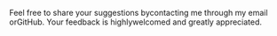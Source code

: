 Feel free to share your suggestions bycontacting me through my email orGitHub. Your feedback is highlywelcomed and greatly appreciated.
